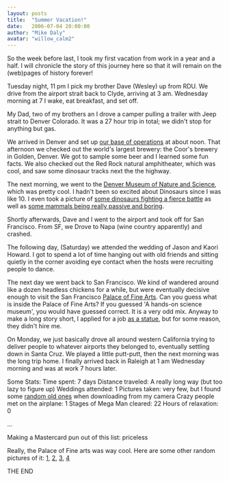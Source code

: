 ```yaml
---
layout: posts
title:  "Summer Vacation!"
date:   2006-07-04 20:00:00
author: "Mike Daly"
avatar: "willow_calm2"
---
```

So the week before last, I took my first vacation from work in a year and a half. I will chronicle the story of this journey here so that it will remain on the (web)pages of history forever!

 Tuesday night, 11 pm I pick my brother Dave (Wesley) up from RDU. We drive from the airport strait back to Clyde, arriving at 3 am. Wednesday morning at 7 I wake, eat breakfast, and set off.

 My Dad, two of my brothers an I drove a camper pulling a trailer with Jeep strait to Denver Colorado. It was a 27 hour trip in total; we didn't stop for anything but gas.

 We arrived in Denver and set up [our base of operations](https://content.duelingmonkeys.com/gallery/willow/vacation2006/Camper.jpg) at about noon. That afternoon we checked out the world's largest brewery: the Coor's brewery in Golden, Denver. We got to sample some beer and I learned some fun facts. We also checked out the Red Rock natural amphitheater, which was cool, and saw some dinosaur tracks next the the highway.

 The next morning, we went to the [Denver Museum of Nature and Science](https://content.duelingmonkeys.com/gallery/willow/vacation2006/museum.jpg), which was pretty cool. I hadn't been so excited about Dinosaurs since I was like 10. I even took a picture of [some dinosaurs fighting a fierce battle](https://content.duelingmonkeys.com/gallery/willow/vacation2006/dinobones.jpg) as well as [some mammals being really passive and boring](https://content.duelingmonkeys.com/gallery/willow/vacation2006/mammalbones.jpg).

 Shortly afterwards, Dave and I went to the airport and took off for San Francisco. From SF, we Drove to Napa (wine country apparently) and crashed.

 The following day, (Saturday) we attended the wedding of Jason and Kaori Howard. I got to spend a lot of time hanging out with old friends and sitting quietly in the corner avoiding eye contact when the hosts were recruiting people to dance.

 The next day we went back to San Francisco. We kind of wandered around like a dozen headless chickens for a while, but were eventually decisive enough to visit the San Francisco [Palace of Fine Arts](https://content.duelingmonkeys.com/gallery/willow/vacation2006/palace5.jpg). Can you guess what is inside the Palace of Fine Arts? If you guessed 'A hands-on science museum', you would have guessed correct. It is a very odd mix. Anyway to make a long story short, I applied for a job [as a statue](https://content.duelingmonkeys.com/gallery/willow/vacation2006/palace6.jpg), but for some reason, they didn't hire me.

 On Monday, we just basically drove all around western California trying to deliver people to whatever airports they belonged to, eventually settling down in Santa Cruz. We played a little putt-putt, then the next morning was the long trip home. I finally arrived back in Raleigh at 1 am Wednesday morning and was at work 7 hours later.

 Some Stats:
 Time spent: 7 days
 Distance traveled: A really long way (but too lazy to figure up)
 Weddings attended: 1
 Pictures taken: very few, but I found some [random old ones](https://content.duelingmonkeys.com/gallery/willow/vacation2006/melonghair.jpg) when downloading from my camera
 Crazy people met on the airplane: 1
 Stages of Mega Man cleared: 22
 Hours of relaxation: 0

 ...

 Making a Mastercard pun out of this list: priceless

 Really, the Palace of Fine arts was way cool. Here are some other random pictures of it: [1](https://content.duelingmonkeys.com/gallery/willow/vacation2006/palace1.jpg), [2](https://content.duelingmonkeys.com/gallery/willow/vacation2006/palace2.jpg), [3](https://content.duelingmonkeys.com/gallery/willow/vacation2006/palace3.jpg), [4](https://content.duelingmonkeys.com/gallery/willow/vacation2006/palace4.jpg)

 THE END